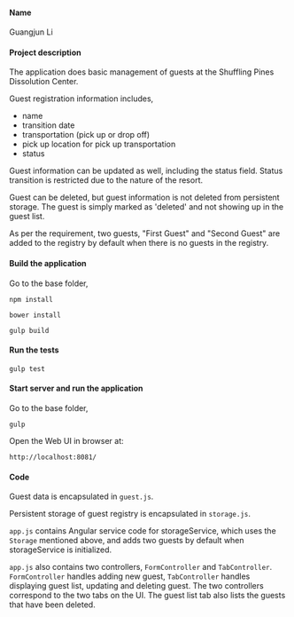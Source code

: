 #### Name

Guangjun Li

#### Project description

The application does basic management of guests at the Shuffling Pines Dissolution Center.

Guest registration information includes,

* name
* transition date
* transportation (pick up or drop off)
* pick up location for pick up transportation
* status

Guest information can be updated as well, including the status field. Status transition is restricted due to the nature of the resort.

Guest can be deleted, but guest information is not deleted from persistent storage. The guest is simply marked as 'deleted' and not showing up in the guest list.

As per the requirement, two guests, "First Guest" and "Second Guest" are added to the registry by default when there is no guests in the registry.

#### Build the application

Go to the base folder,

`npm install`

`bower install`

`gulp build`

#### Run the tests
`gulp test`

#### Start server and run the application

Go to the base folder,

`gulp`

Open the Web UI in browser at:

`http://localhost:8081/`


#### Code

Guest data is encapsulated in `guest.js`.

Persistent storage of guest registry is encapsulated in `storage.js`.

`app.js` contains Angular service code for storageService, which uses the `Storage` mentioned above, and adds two guests by default when storageService is initialized.

`app.js` also contains two controllers, `FormController` and `TabController`. `FormController` handles adding new guest, `TabController` handles displaying guest list, updating and deleting guest. The two controllers correspond to the two tabs on the UI. The guest list tab also lists the guests that have been deleted.

